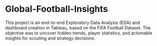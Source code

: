 # Global-Football-Insights
This project is an end-to-end Exploratory Data Analysis (EDA) and dashboard creation in Tableau, based on the FIFA Football Dataset. The objective was to uncover hidden trends, player statistics, and actionable insights for scouting and strategy decisions.
